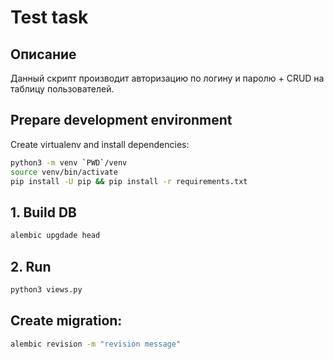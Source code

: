 
# **Test task**

## **Описание**
Данный скрипт производит авторизацию по логину и паролю + CRUD на таблицу пользователей.

[comment]: <> (## **Подготовка к запуску**)

[comment]: <> (Необходимо создать бд с название 'test_db', а также пользователя `admin, admin, admin, admin, 01-01-1970, True`)

## Prepare development environment

Create virtualenv and install dependencies:

```bash
python3 -m venv `PWD`/venv
source venv/bin/activate
pip install -U pip && pip install -r requirements.txt
```
## 1. Build DB

```bash
alembic upgdade head
```

## 2. Run
```bash
python3 views.py
```

## Create migration:
```bash
alembic revision -m "revision message"
```

